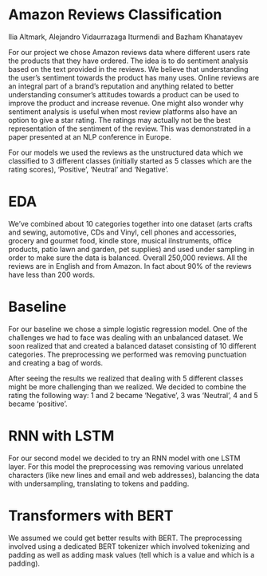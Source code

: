 # Amazon Reviews Classification
Ilia Altmark, Alejandro Vidaurrazaga Iturmendi and Bazham Khanatayev


For our project we chose Amazon reviews data where different users rate the products that they have ordered. The idea is to do sentiment analysis based on the text provided in the reviews. We believe that understanding the user’s sentiment towards the product has many uses. Online reviews are an integral part of a brand’s reputation and anything related to better understanding consumer’s attitudes towards a product can be used to improve the product and increase revenue. One might also wonder why sentiment analysis is useful when most review platforms also have an option to give a star rating. The ratings may actually not be the best representation of the sentiment of the review. This was demonstrated in a paper presented at an NLP conference in Europe. 

For our models we used the reviews as the unstructured data which we classified to 3 different classes (initially started as 5 classes which are the rating scores), ‘Positive’, ‘Neutral’ and ‘Negative’.

# EDA
We’ve combined about 10 categories together into one dataset (arts crafts and sewing, automotive, CDs and Vinyl, cell phones and accessories, grocery and gourmet food, kindle store, musical iInstruments, office products, patio lawn and garden, pet supplies) and used under sampling in order to make sure the data is balanced. Overall 250,000 reviews. All the reviews are in English and from Amazon. In fact about 90% of the reviews have less than 200 words.

# Baseline
For our baseline we chose a simple logistic regression model. One of the challenges we had to face was dealing with an unbalanced dataset. We soon realized that and created a balanced dataset consisting of 10 different categories. The preprocessing we performed was removing punctuation and creating a bag of words. 

After seeing the results we realized that dealing with 5 different classes might be more challenging than we realized. We decided to combine the rating the following way:
1 and 2 became ‘Negative’, 3 was ‘Neutral’, 4 and 5 became ‘positive’. 

# RNN with LSTM
For our second model we decided to try an RNN model with one LSTM layer. For this model the preprocessing was removing various unrelated characters (like new lines and email and web addresses), balancing the data with undersampling, translating to tokens and padding.

# Transformers with BERT
We assumed we could get better results with BERT. The preprocessing involved using a dedicated BERT tokenizer which involved tokenizing and padding as well as adding mask values (tell which is a value and which is a padding).
